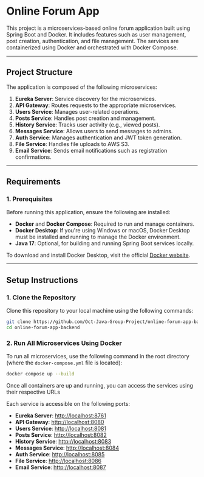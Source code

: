 # Online Forum App

This project is a microservices-based online forum application built using Spring Boot and Docker. It includes features such as user management, post creation, authentication, and file management. The services are containerized using Docker and orchestrated with Docker Compose.

---

## **Project Structure**

The application is composed of the following microservices:

1. **Eureka Server**: Service discovery for the microservices.
2. **API Gateway**: Routes requests to the appropriate microservices.
3. **Users Service**: Manages user-related operations.
4. **Posts Service**: Handles post creation and management.
5. **History Service**: Tracks user activity (e.g., viewed posts).
6. **Messages Service**: Allows users to send messages to admins.
7. **Auth Service**: Manages authentication and JWT token generation.
8. **File Service**: Handles file uploads to AWS S3.
9. **Email Service**: Sends email notifications such as registration confirmations.

---

## **Requirements**

### **1. Prerequisites**

Before running this application, ensure the following are installed:

- **Docker** and **Docker Compose**: Required to run and manage containers.
- **Docker Desktop**: If you're using Windows or macOS, Docker Desktop must be installed and running to manage the Docker environment.
- **Java 17**: Optional, for building and running Spring Boot services locally.

To download and install Docker Desktop, visit the official [Docker website](https://www.docker.com/products/docker-desktop).

---

## **Setup Instructions**

### **1. Clone the Repository**

Clone this repository to your local machine using the following commands:

```bash
git clone https://github.com/Oct-Java-Group-Project/online-forum-app-backend.git
cd online-forum-app-backend
```

### **2. Run All Microservices Using Docker**

To run all microservices, use the following command in the root directory (where the `docker-compose.yml` file is located):

```bash
docker compose up --build
```

Once all containers are up and running, you can access the services using their respective URLs

Each service is accessible on the following ports:

- **Eureka Server**: [http://localhost:8761](http://localhost:8761)
- **API Gateway**: [http://localhost:8080](http://localhost:8080)
- **Users Service**: [http://localhost:8081](http://localhost:8081)
- **Posts Service**: [http://localhost:8082](http://localhost:8082)
- **History Service**: [http://localhost:8083](http://localhost:8083)
- **Messages Service**: [http://localhost:8084](http://localhost:8084)
- **Auth Service**: [http://localhost:8085](http://localhost:8085)
- **File Service**: [http://localhost:8086](http://localhost:8086)
- **Email Service**: [http://localhost:8087](http://localhost:8087)
